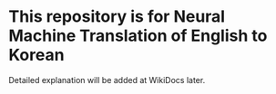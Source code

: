 # This repository is for Neural Machine Translation of English to Korean

Detailed explanation will be added at WikiDocs later.
